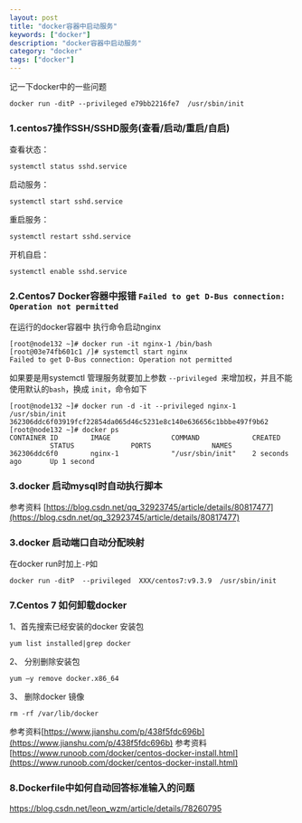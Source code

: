 ```yaml
---
layout: post
title: "docker容器中启动服务"
keywords: ["docker"]
description: "docker容器中启动服务"
category: "docker"
tags: ["docker"]
---
```


记一下docker中的一些问题

```
docker run -ditP --privileged e79bb2216fe7  /usr/sbin/init
```

### 1.centos7操作SSH/SSHD服务(查看/启动/重启/自启)
查看状态：
```
systemctl status sshd.service
```
启动服务：
```
systemctl start sshd.service
```
重启服务：
```
systemctl restart sshd.service
```
开机自启：
```
systemctl enable sshd.service
```

### 2.Centos7 Docker容器中报错 `Failed to get D-Bus connection: Operation not permitted`

在运行的docker容器中 执行命令启动nginx
```
[root@node132 ~]# docker run -it nginx-1 /bin/bash    
[root@03e74fb601c1 /]# systemctl start nginx    
Failed to get D-Bus connection: Operation not permitted
```

如果要是用systemctl 管理服务就要加上参数 `--privileged `来增加权，并且不能使用默认的`bash`，换成 `init`，命令如下
```
[root@node132 ~]# docker run -d -it --privileged nginx-1 /usr/sbin/init
362306ddc6f03919fcf22854da065d46c5231e8c140e636656c1bbbe497f9b62
[root@node132 ~]# docker ps 
CONTAINER ID        IMAGE               COMMAND             CREATED             STATUS              PORTS               NAMES
362306ddc6f0        nginx-1             "/usr/sbin/init"    2 seconds ago       Up 1 second      
```

### 3.docker 启动mysql时自动执行脚本
参考资料
[https://blog.csdn.net/qq_32923745/article/details/80817477](https://blog.csdn.net/qq_32923745/article/details/80817477)

### 3.docker 启动端口自动分配映射
在docker run时加上`-P`如
```
docker run -ditP  --privileged  XXX/centos7:v9.3.9  /usr/sbin/init
```

### 7.Centos 7 如何卸载docker
1、首先搜索已经安装的docker 安装包 
```
yum list installed|grep docker 
```
2、 分别删除安装包 
```
yum –y remove docker.x86_64 
```
3、 删除docker 镜像 
```
rm -rf /var/lib/docker 
```

参考资料[https://www.jianshu.com/p/438f5fdc696b](https://www.jianshu.com/p/438f5fdc696b)
参考资料[https://www.runoob.com/docker/centos-docker-install.html](https://www.runoob.com/docker/centos-docker-install.html)

### 8.Dockerfile中如何自动回答标准输入的问题
https://blog.csdn.net/leon_wzm/article/details/78260795
